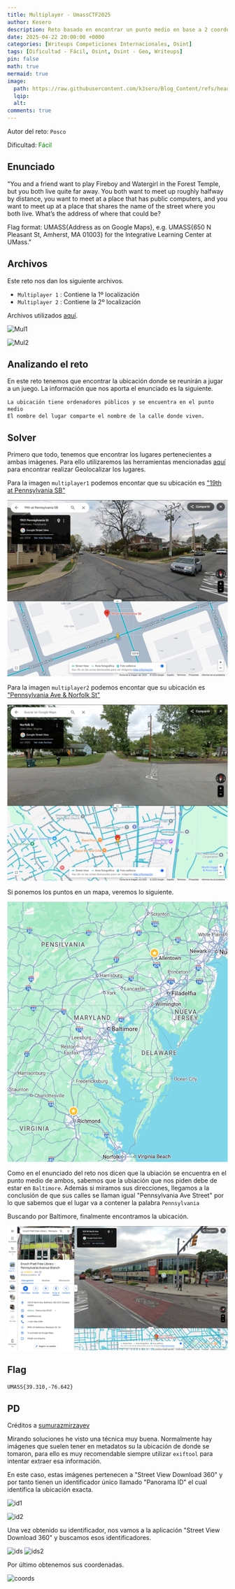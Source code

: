 ```yaml
---
title: Multiplayer - UmassCTF2025
author: Kesero
description: Reto basado en encontrar un punto medio en base a 2 coordenadas.
date: 2025-04-22 20:00:00 +0000
categories: [Writeups Competiciones Internacionales, Osint]
tags: [Dificultad - Fácil, Osint, Osint - Geo, Writeups]
pin: false
math: true
mermaid: true
image:
  path: https://raw.githubusercontent.com/k3sero/Blog_Content/refs/heads/main/Competiciones_Internacionales_Writeups/2025/UmassCTF2025/Osint/Multiplayer/1.png
  lqip: 
  alt: 
comments: true
---
```


Autor del reto: `Posco`

Dificultad: <font color=green>Fácil</font>

## Enunciado

"You and a friend want to play Fireboy and Watergirl in the Forest Temple, but you both live quite far away. You both want to meet up roughly halfway by distance, you want to meet at a place that has public computers, and you want to meet up at a place that shares the name of the street where you both live. What’s the address of where that could be?

Flag format: UMASS{Address as on Google Maps}, e.g. UMASS{650 N Pleasant St, Amherst, MA 01003} for the Integrative Learning Center at UMass."

## Archivos

Este reto nos dan  los siguiente archivos.

- `Multiplayer 1` : Contiene la 1º localización
- `Multiplayer 2` : Contiene la 2º localización

Archivos utilizados [aquí](https://github.com/k3sero/Blog_Content/tree/main/Competiciones_Internacionales_Writeups/2025/UmassCTF2025/Osint/Multiplayer).

![Mul1](https://raw.githubusercontent.com/k3sero/Blog_Content/main/Competiciones_Internacionales_Writeups/2025/UmassCTF2025/Osint/Multiplayer/img/multiplayer1.jpeg)

![Mul2](https://raw.githubusercontent.com/k3sero/Blog_Content/main/Competiciones_Internacionales_Writeups/2025/UmassCTF2025/Osint/Multiplayer/img/multiplayer2.jpeg)

## Analizando el reto

En este reto tenemos que encontrar la ubicación donde se reunirán a jugar a un juego.
La información que nos aporta el enunciado es la siguiente.

```
La ubicación tiene ordenadores públicos y se encuentra en el punto medio
El nombre del lugar comparte el nombre de la calle donde viven.
```

## Solver

Primero que todo, tenemos que encontrar los lugares pertenecientes a ambas imágenes. Para ello utilizaremos las herramientas mencionadas [aquí](https://k3sero.github.io/posts/Gunnar-Vacations-THCON2025/) para encontrar realizar Geolocalizar los lugares.

Para la imagen `multiplayer1` podemos encontar que su ubicación es ["19th at Pennsylvania SB"](https://www.google.com/maps/@40.6130276,-75.5048425,3a,81.2y,41.12h,83.17t/data=!3m7!1e1!3m5!1sUlfcq5EKgG2V9LRTbLxfnQ!2e0!6shttps:%2F%2Fstreetviewpixels-pa.googleapis.com%2Fv1%2Fthumbnail%3Fcb_client%3Dmaps_sv.tactile%26w%3D900%26h%3D600%26pitch%3D6.829999999999998%26panoid%3DUlfcq5EKgG2V9LRTbLxfnQ%26yaw%3D41.12!7i16384!8i8192?authuser=0&hl=es&entry=ttu&g_ep=EgoyMDI1MDQyMC4wIKXMDSoASAFQAw%3D%3D)

![ubi1](https://raw.githubusercontent.com/k3sero/Blog_Content/refs/heads/main/Competiciones_Internacionales_Writeups/2025/UmassCTF2025/Osint/Multiplayer/img/ubi1.png)

Para la imagen `multiplayer2` podemos encontar que su ubicación es ["Pennsylvania Ave & Norfolk St"](https://www.google.com/maps/@37.6496951,-77.4639334,3a,75y,352.11h,86.41t/data=!3m7!1e1!3m5!1slmKLvrETVqPuVByjzdpsBw!2e0!6shttps:%2F%2Fstreetviewpixels-pa.googleapis.com%2Fv1%2Fthumbnail%3Fcb_client%3Dmaps_sv.tactile%26w%3D900%26h%3D600%26pitch%3D3.5900000000000034%26panoid%3DlmKLvrETVqPuVByjzdpsBw%26yaw%3D352.11!7i16384!8i8192?hl=es&entry=ttu&g_ep=EgoyMDI1MDQyMC4wIKXMDSoASAFQAw%3D%3D)

![ubi2](https://raw.githubusercontent.com/k3sero/Blog_Content/refs/heads/main/Competiciones_Internacionales_Writeups/2025/UmassCTF2025/Osint/Multiplayer/img/ubi2.png)

Si ponemos los puntos en un mapa, veremos lo siguiente.

![mid](https://raw.githubusercontent.com/k3sero/Blog_Content/refs/heads/main/Competiciones_Internacionales_Writeups/2025/UmassCTF2025/Osint/Multiplayer/img/ubi_media.png)

Como en el enunciado del reto nos dicen que la ubiación se encuentra en el punto medio de ambos, sabemos que la ubiación que nos piden debe de estar en `Baltimore`. Además si miramos sus direcciones, llegamos a la conclusión de que sus calles se llaman igual "Pennsylvania Ave Street" por lo que sabemos que el lugar va a contener la palabra `Pennsylvania`

Buscando por Baltimore, finalmente encontramos la ubicación.

![ubi_final](https://raw.githubusercontent.com/k3sero/Blog_Content/refs/heads/main/Competiciones_Internacionales_Writeups/2025/UmassCTF2025/Osint/Multiplayer/img/ubi_final.png)


## Flag

`UMASS{39.310,-76.642}`

## PD

Créditos a [sumurazmirzayev](https://medium.com/@sumurazmirzayev/multiplayer-umassctf-2025-osint-3638afb867f8)

Mirando soluciones he visto una técnica muy buena. Normalmente hay imágenes que suelen tener en metadatos su la ubicación de donde se tomaron, para ello es muy recomendable siempre utilizar `exiftool` para intentar extraer esa información.

En este caso, estas imágenes pertenecen a "Street View Download 360" y por tanto tienen un identificador único llamado "Panorama ID" el cual identifica la ubicación exacta.

![id1](https://miro.medium.com/v2/resize:fit:1400/format:webp/1*tldE0krcUZbDdjED_UVvNg.png)

![id2](https://miro.medium.com/v2/resize:fit:1400/format:webp/1*JRDrKniQweKuSk4IeGjiGg.png)

Una vez obtenido su identificador, nos vamos a la aplicación "Street View Download 360" y buscamos esos identificadores.

![ids](https://miro.medium.com/v2/resize:fit:1400/format:webp/1*_UgaTf85IT1kn6-Ag5Y7og.png)
![ids2](https://miro.medium.com/v2/resize:fit:1400/format:webp/1*E2isPK3Gvl2ICTq7RhRzNg.png)

Por último obtenemos sus coordenadas.

![coords](https://miro.medium.com/v2/resize:fit:1400/format:webp/1*4e5Ba04i8iTDiGoUEEgGDA.png)